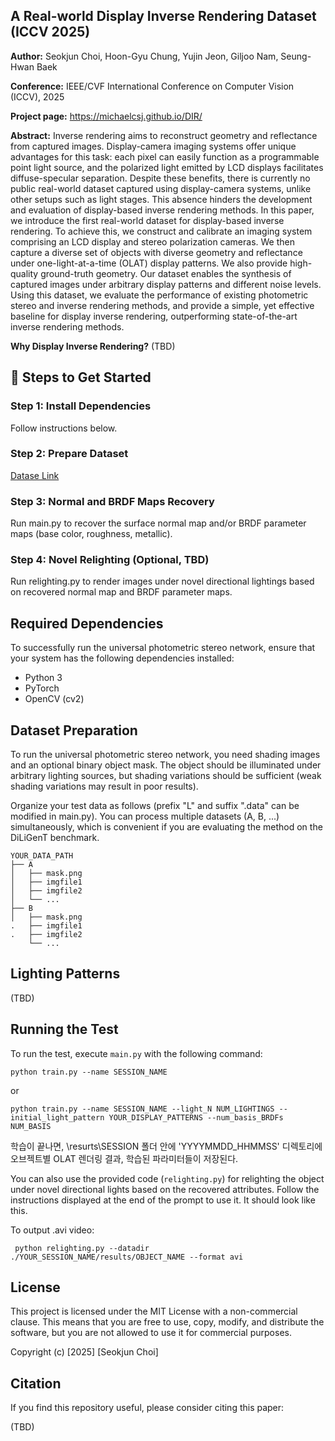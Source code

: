 
## A Real-world Display Inverse Rendering Dataset (ICCV 2025)

<!-- <p align="center">
  <img src="./.images/teaser2.jpg" width="800px">
</p> -->

**Author:** Seokjun Choi, Hoon-Gyu Chung, Yujin Jeon, Giljoo Nam, Seung-Hwan Baek

**Conference:** IEEE/CVF International Conference on Computer Vision (ICCV), 2025

**Project page:** https://michaelcsj.github.io/DIR/

**Abstract:**
Inverse rendering aims to reconstruct geometry and reflectance from captured images. Display-camera imaging systems offer unique advantages for this task: each pixel can easily function as a programmable point light source, and the polarized light emitted by LCD displays facilitates diffuse-specular separation. Despite these benefits, there is currently no public real-world dataset captured using display-camera systems, unlike other setups such as light stages. This absence hinders the development and evaluation of display-based inverse rendering methods. In this paper, we introduce the first real-world dataset for display-based inverse rendering. To achieve this, we construct and calibrate an imaging system comprising an LCD display and stereo polarization cameras. We then capture a diverse set of objects with diverse geometry and reflectance under one-light-at-a-time (OLAT) display patterns. We also provide high-quality ground-truth geometry. Our dataset enables the synthesis of captured images under arbitrary display patterns and different noise levels. Using this dataset, we evaluate the performance of existing photometric stereo and inverse rendering methods, and provide a simple, yet effective baseline for display inverse rendering, outperforming state-of-the-art inverse rendering methods.

**Why Display Inverse Rendering?**
(TBD)

## 🚀 Steps to Get Started
### Step 1: Install Dependencies
Follow instructions below.

### Step 2: Prepare Dataset
[Datase Link](TBD)
<!-- <p align="center">
  <img src="./.images/input.png" width="400px">
  <img src="./.images/tools.png" width="400px">
</p> -->

### Step 3: Normal and BRDF Maps Recovery
Run main.py to recover the surface normal map and/or BRDF parameter maps (base color, roughness, metallic).
<!-- <p align="center">
  <img src="./.images/sample.png" width="800px">
</p> -->

### Step 4: Novel Relighting (Optional, TBD)
Run relighting.py to render images under novel directional lightings based on recovered normal map and BRDF parameter maps.
<!-- <p align="center">
  <img src="./.images/output.gif" width="400px">
</p> -->

## Required Dependencies
To successfully run the universal photometric stereo network, ensure that your system has the following dependencies installed:

- Python 3
- PyTorch
- OpenCV (cv2)

## Dataset Preparation
To run the universal photometric stereo network, you need shading images and an optional binary object mask. The object should be illuminated under arbitrary lighting sources, but shading variations should be sufficient (weak shading variations may result in poor results).

Organize your test data as follows (prefix "L" and suffix ".data" can be modified in main.py). You can process multiple datasets (A, B, ...) simultaneously, which is convenient if you are evaluating the method on the DiLiGenT benchmark.

```
YOUR_DATA_PATH
├── A
│   ├── mask.png
│   ├── imgfile1
│   ├── imgfile2
│   └── ...
├── B
│   ├── mask.png
.   ├── imgfile1
.   ├── imgfile2
    └── ...
```

## Lighting Patterns
(TBD)

## Running the Test
To run the test, execute `main.py` with the following command:

```
python train.py --name SESSION_NAME
```

or

```
python train.py --name SESSION_NAME --light_N NUM_LIGHTINGS --initial_light_pattern YOUR_DISPLAY_PATTERNS --num_basis_BRDFs NUM_BASIS
```
학습이 끝나면, \resurts\SESSION 폴더 안에 'YYYYMMDD_HHMMSS' 디렉토리에  오브젝트별 OLAT 렌더링 결과, 학습된 파라미터들이 저장된다.

You can also use the provided code (`relighting.py`) for relighting the object under novel directional lights based on the recovered attributes. Follow the instructions displayed at the end of the prompt to use it. It should look like this.

To output .avi video:
```
 python relighting.py --datadir ./YOUR_SESSION_NAME/results/OBJECT_NAME --format avi
```

## License

This project is licensed under the MIT License with a non-commercial clause. This means that you are free to use, copy, modify, and distribute the software, but you are not allowed to use it for commercial purposes. 

Copyright (c) [2025] [Seokjun Choi]

## Citation

If you find this repository useful, please consider citing this paper:

(TBD)
